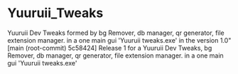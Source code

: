 # Yuuruii_Tweaks
 Yuuruii Dev Tweaks formed by bg Remover, db manager, qr generator, file extension manager. in a one main gui 'Yuuruii tweaks.exe' in the version 1.0" [main (root-commit) 5c58424] Release 1 for a Yuuruii Dev Tweaks, bg Remover, db manager, qr generator, file extension manager. in a one main gui 'Yuuruii tweaks.exe'

